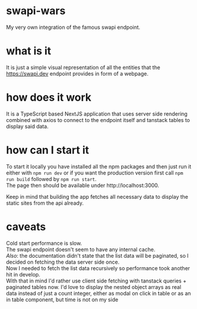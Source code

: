 # swapi-wars

My very own integration of the famous swapi endpoint.

# what is it

It is just a simple visual representation of all the entities that the https://swapi.dev endpoint provides in form of a
webpage.

# how does it work

It is a TypeScript based NextJS application that uses server side rendering combined with axios to connect to the
endpoint itself and tanstack tables to display said data.

# how can I start it

To start it locally you have installed all the npm packages and then just run it either with `npm run dev` or if you want
the production version first call `npm run build` followed by `npm run start`.  
The page then should be available under http://localhost:3000.

Keep in mind that building the app fetches all necessary data to display the static sites from the api already.

# caveats

Cold start performance is slow.  
The swapi endpoint doesn't seem to have any internal cache.  
*Also*: the documentation didn't state that the list data will be paginated, so I decided on fetching the data server
side once.  
Now I needed to fetch the list data recursively so performance took another hit in develop.  
With that in mind I'd rather use client side fetching with tanstack queries + paginated tables now.
I'd love to display the nested object arrays as real data instead of just a count integer, either as modal on click in
table or as an in table component, but time is not on my side
